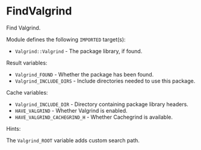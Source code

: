 # FindValgrind

Find Valgrind.

Module defines the following `IMPORTED` target(s):

* `Valgrind::Valgrind` - The package library, if found.

Result variables:

* `Valgrind_FOUND` - Whether the package has been found.
* `Valgrind_INCLUDE_DIRS` - Include directories needed to use this package.

Cache variables:

* `Valgrind_INCLUDE_DIR` - Directory containing package library headers.
* `HAVE_VALGRIND` - Whether Valgrind is enabled.
* `HAVE_VALGRIND_CACHEGRIND_H` - Whether Cachegrind is available.

Hints:

The `Valgrind_ROOT` variable adds custom search path.
